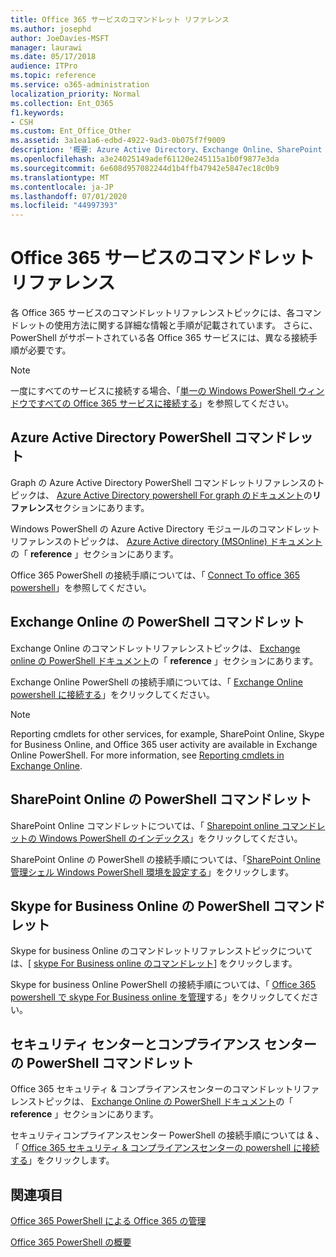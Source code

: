 ```yaml
---
title: Office 365 サービスのコマンドレット リファレンス
ms.author: josephd
author: JoeDavies-MSFT
manager: laurawi
ms.date: 05/17/2018
audience: ITPro
ms.topic: reference
ms.service: o365-administration
localization_priority: Normal
ms.collection: Ent_O365
f1.keywords:
- CSH
ms.custom: Ent_Office_Other
ms.assetid: 3a1ea1a6-edbd-4922-9ad3-0b075f7f9009
description: '概要: Azure Active Directory、Exchange Online、SharePoint Online、Skype for Business Online、セキュリティ & コンプライアンスに関する Office 365 PowerShell コマンドレットリファレンストピックを示します。'
ms.openlocfilehash: a3e24025149adef61120e245115a1b0f9877e3da
ms.sourcegitcommit: 6e608d957082244d1b4ffb47942e5847ec18c0b9
ms.translationtype: MT
ms.contentlocale: ja-JP
ms.lasthandoff: 07/01/2020
ms.locfileid: "44997393"
---
```

# <a name="cmdlet-references-for-office-365-services"></a>Office 365 サービスのコマンドレット リファレンス

各 Office 365 サービスのコマンドレットリファレンストピックには、各コマンドレットの使用方法に関する詳細な情報と手順が記載されています。 さらに、PowerShell がサポートされている各 Office 365 サービスには、異なる接続手順が必要です。
  
> [!NOTE]
> 一度にすべてのサービスに接続する場合、「[単一の Windows PowerShell ウィンドウですべての Office 365 サービスに接続する](connect-to-all-office-365-services-in-a-single-windows-powershell-window.md)」を参照してください。 
  
## <a name="azure-active-directory-powershell-cmdlets"></a>Azure Active Directory PowerShell コマンドレット

Graph の Azure Active Directory PowerShell コマンドレットリファレンスのトピックは、 [Azure Active Directory powershell For graph のドキュメント](https://docs.microsoft.com/powershell/azure/active-directory/install-adv2?view=azureadps-2.0)の**リファレンス**セクションにあります。

Windows PowerShell の Azure Active Directory モジュールのコマンドレットリファレンスのトピックは、 [Azure Active directory (MSOnline) ドキュメント](https://docs.microsoft.com/powershell/azure/active-directory/overview?view=azureadps-1.0)の「 **reference** 」セクションにあります。

Office 365 PowerShell の接続手順については、「 [Connect To office 365 powershell](connect-to-office-365-powershell.md)」を参照してください。
  
## <a name="exchange-online-powershell-cmdlets"></a>Exchange Online の PowerShell コマンドレット

Exchange Online のコマンドレットリファレンストピックは、 [Exchange online の PowerShell ドキュメント](https://docs.microsoft.com/powershell/exchange/exchange-online/exchange-online-powershell?view=exchange-ps)の「 **reference** 」セクションにあります。
  
Exchange Online PowerShell の接続手順については、「 [Exchange Online powershell に接続する](https://go.microsoft.com/fwlink/p/?LinkId=396554)」をクリックしてください。
  
> [!NOTE]
> Reporting cmdlets for other services, for example, SharePoint Online, Skype for Business Online, and Office 365 user activity are available in Exchange Online PowerShell. For more information, see [Reporting cmdlets in Exchange Online](https://go.microsoft.com/fwlink/p/?LinkId=691595). 
  
## <a name="sharepoint-online-powershell-cmdlets"></a>SharePoint Online の PowerShell コマンドレット

SharePoint Online コマンドレットについては、「 [Sharepoint online コマンドレットの Windows PowerShell のインデックス](https://go.microsoft.com/fwlink/p/?LinkId=691476)」をクリックしてください。
  
SharePoint Online の PowerShell の接続手順については、「[SharePoint Online 管理シェル Windows PowerShell 環境を設定する](https://go.microsoft.com/fwlink/p/?LinkId=691603)」をクリックします。
  
## <a name="skype-for-business-online-powershell-cmdlets"></a>Skype for Business Online の PowerShell コマンドレット

Skype for business Online のコマンドレットリファレンストピックについては、[ [skype For Business online のコマンドレット](https://technet.microsoft.com/library/mt228132.aspx)] をクリックします。
  
Skype for business Online PowerShell の接続手順については、「 [Office 365 powershell で skype For Business online を管理](manage-skype-for-business-online-with-office-365-powershell.md)する」をクリックしてください。

## <a name="security-amp-compliance-center-powershell-cmdlets"></a>セキュリティ センターとコンプライアンス センターの PowerShell コマンドレット

Office 365 セキュリティ &amp; コンプライアンスセンターのコマンドレットリファレンストピックは、 [Exchange Online の PowerShell ドキュメント](https://docs.microsoft.com/powershell/exchange/exchange-online/exchange-online-powershell?view=exchange-ps)の「 **reference** 」セクションにあります。
  
セキュリティコンプライアンスセンター PowerShell の接続手順については &amp; 、「 [Office 365 セキュリティ &amp; コンプライアンスセンターの powershell に接続する](https://docs.microsoft.com/powershell/exchange/office-365-scc/connect-to-scc-powershell/connect-to-scc-powershell?view=exchange-ps)」をクリックします。


  
## <a name="see-also"></a>関連項目

[Office 365 PowerShell による Office 365 の管理](manage-office-365-with-office-365-powershell.md)
  
[Office 365 PowerShell の概要](getting-started-with-office-365-powershell.md)

